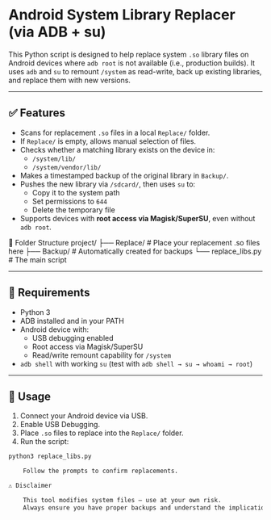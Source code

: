 # Android System Library Replacer (via ADB + su)

This Python script is designed to help replace system `.so` library files on Android devices where `adb root` is not available (i.e., production builds). It uses `adb` and `su` to remount `/system` as read-write, back up existing libraries, and replace them with new versions.

---

## ✅ Features

- Scans for replacement `.so` files in a local `Replace/` folder.
- If `Replace/` is empty, allows manual selection of files.
- Checks whether a matching library exists on the device in:
  - `/system/lib/`
  - `/system/vendor/lib/`
- Makes a timestamped backup of the original library in `Backup/`.
- Pushes the new library via `/sdcard/`, then uses `su` to:
  - Copy it to the system path
  - Set permissions to `644`
  - Delete the temporary file
- Supports devices with **root access via Magisk/SuperSU**, even without `adb root`.


📁 Folder Structure
project/ 
├── Replace/ # Place your replacement .so files here 
├── Backup/ # Automatically created for backups 
└── replace_libs.py # The main script


---

## 🧩 Requirements

- Python 3
- ADB installed and in your PATH
- Android device with:
  - USB debugging enabled
  - Root access via Magisk/SuperSU
  - Read/write remount capability for `/system`
- `adb shell` with working `su` (test with `adb shell → su → whoami → root`)

---

## 🚀 Usage

1. Connect your Android device via USB.
2. Enable USB Debugging.
3. Place `.so` files to replace into the `Replace/` folder.
4. Run the script:

```bash
python3 replace_libs.py

    Follow the prompts to confirm replacements.

⚠️ Disclaimer

    This tool modifies system files — use at your own risk.
    Always ensure you have proper backups and understand the implications of modifying /system.
